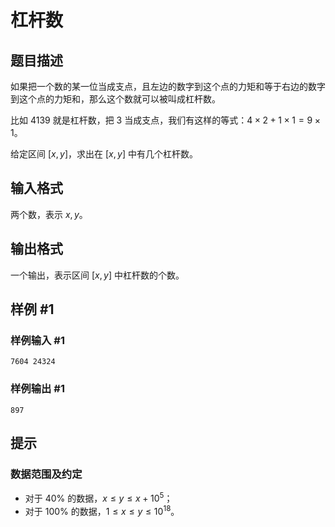 # 杠杆数

## 题目描述

如果把一个数的某一位当成支点，且左边的数字到这个点的力矩和等于右边的数字到这个点的力矩和，那么这个数就可以被叫成杠杆数。

比如 $4139$ 就是杠杆数，把 $3$ 当成支点，我们有这样的等式：$4\times 2+1\times 1=9\times 1$。

给定区间 $[x,y]$，求出在 $[x,y]$ 中有几个杠杆数。

## 输入格式

两个数，表示 $x,y$。

## 输出格式

一个输出，表示区间 $[x,y]$ 中杠杆数的个数。

## 样例 #1

### 样例输入 #1

```
7604 24324
```

### 样例输出 #1

```
897
```

## 提示

### 数据范围及约定

- 对于 $40\%$ 的数据，$x \le y \le x+10^5$；
- 对于 $100\%$ 的数据，$1 \le x \le y \le 10^{18}$。